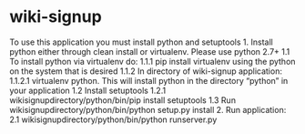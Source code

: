 # wiki-signup

To use this application you must install python and setuptools
	1.	Install python either through clean install or virtualenv. Please use python 2.7+ 
		1.1	To install python via virtualenv do:
			1.1.1	pip install virtualenv using the python on the system that is desired
			1.1.2	In directory of wiki-signup application:
				1.1.2.1	virtualenv python. This will install python in the directory “python” in your application
		1.2	Install setuptools
			1.2.1	wikisignupdirectory/python/bin/pip install setuptools
		1.3	Run wikisignupdirectory/python/bin/python setup.py install
2.	Run application:
		2.1 wikisignupdirectory/python/bin/python runserver.py
